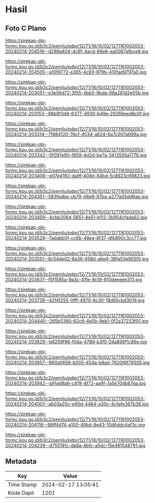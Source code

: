 # Hasil

## Foto C Plano

https://sirekap-obj-formc.kpu.go.id/b3c2/pemilu/pdpr/12/71/16/10/02/1271161002053-20240214-204519--d289a404-4c6f-4acd-89e6-ea0067afbce8.jpg

https://sirekap-obj-formc.kpu.go.id/b3c2/pemilu/pdpr/12/71/16/10/02/1271161002053-20240214-204505--a10f9772-e365-4c93-979b-410fad9797a0.jpg

https://sirekap-obj-formc.kpu.go.id/b3c2/pemilu/pdpr/12/71/16/10/02/1271161002053-20240214-203051--e3e56d72-3f55-4bb5-9bda-98a281d2e05b.jpg

https://sirekap-obj-formc.kpu.go.id/b3c2/pemilu/pdpr/12/71/16/10/02/1271161002053-20240214-203153--88b9f3d4-6377-4930-b49e-29266eed8c0f.jpg

https://sirekap-obj-formc.kpu.go.id/b3c2/pemilu/pdpr/12/71/16/10/02/1271161002053-20240214-203314--7f884120-76cf-4534-a624-6a7c007a699a.jpg

https://sirekap-obj-formc.kpu.go.id/b3c2/pemilu/pdpr/12/71/16/10/02/1271161002053-20240214-203342--5f097e90-f859-4d2d-be7a-3413555a1776.jpg

https://sirekap-obj-formc.kpu.go.id/b3c2/pemilu/pdpr/12/71/16/10/02/1271161002053-20240214-203406--e07e4192-da9f-408d-84bd-5c8923c68823.jpg

https://sirekap-obj-formc.kpu.go.id/b3c2/pemilu/pdpr/12/71/16/10/02/1271161002053-20240214-204351--583fedbe-cb79-48e8-97ba-a277a05dd6ae.jpg

https://sirekap-obj-formc.kpu.go.id/b3c2/pemilu/pdpr/12/71/16/10/02/1271161002053-20240214-203459--4cbb206d-5651-4e51-b112-3b954cfada62.jpg

https://sirekap-obj-formc.kpu.go.id/b3c2/pemilu/pdpr/12/71/16/10/02/1271161002053-20240214-203529--7adabb0f-cc6b-48ee-8f37-dfb890c3cc77.jpg

https://sirekap-obj-formc.kpu.go.id/b3c2/pemilu/pdpr/12/71/16/10/02/1271161002053-20240214-203551--8c54de02-8a36-458d-a6e4-38fa53e905f0.jpg

https://sirekap-obj-formc.kpu.go.id/b3c2/pemilu/pdpr/12/71/16/10/02/1271161002053-20240214-203631--f5f1585a-9a3c-41fe-8c19-810deeeee313.jpg

https://sirekap-obj-formc.kpu.go.id/b3c2/pemilu/pdpr/12/71/16/10/02/1271161002053-20240214-203728--42f4f255-0fff-4870-8c30-18d65cbd3019.jpg

https://sirekap-obj-formc.kpu.go.id/b3c2/pemilu/pdpr/12/71/16/10/02/1271161002053-20240214-204440--265b5380-62c9-4e5b-9eb1-0f2a37233f01.jpg

https://sirekap-obj-formc.kpu.go.id/b3c2/pemilu/pdpr/12/71/16/10/02/1271161002053-20240214-203829--b6259f96-f0da-4789-b3f0-24a899f1c86e.jpg

https://sirekap-obj-formc.kpu.go.id/b3c2/pemilu/pdpr/12/71/16/10/02/1271161002053-20240214-203857--960a0656-b005-454a-b8ad-7620f6f79305.jpg

https://sirekap-obj-formc.kpu.go.id/b3c2/pemilu/pdpr/12/71/16/10/02/1271161002053-20240214-203942--a91ad8a6-c419-4f72-aa9f-7a5e70db87da.jpg

https://sirekap-obj-formc.kpu.go.id/b3c2/pemilu/pdpr/12/71/16/10/02/1271161002053-20240214-204001--ab03a20c-e90d-4464-a30c-4cfafe367b36.jpg

https://sirekap-obj-formc.kpu.go.id/b3c2/pemilu/pdpr/12/71/16/10/02/1271161002053-20240214-204118--88ff4d74-a100-49bd-8e43-10d6ddc4af3c.jpg

https://sirekap-obj-formc.kpu.go.id/b3c2/pemilu/pdpr/12/71/16/10/02/1271161002053-20240214-204239--d755191c-da8a-4bfc-a5dc-15e361548791.jpg


## Metadata

| Key        | Value               |
| ---------- | ------------------- |
| Time Stamp | 2024-02-17 13:05:41 |
| Kode Dapil | 1201                |



